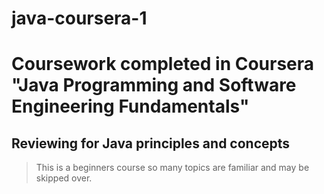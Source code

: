 # java-coursera-1
# Coursework completed in Coursera "Java Programming and Software Engineering Fundamentals"
## Reviewing for Java principles and concepts
> This is a beginners course so many topics are familiar and may be skipped over. 

